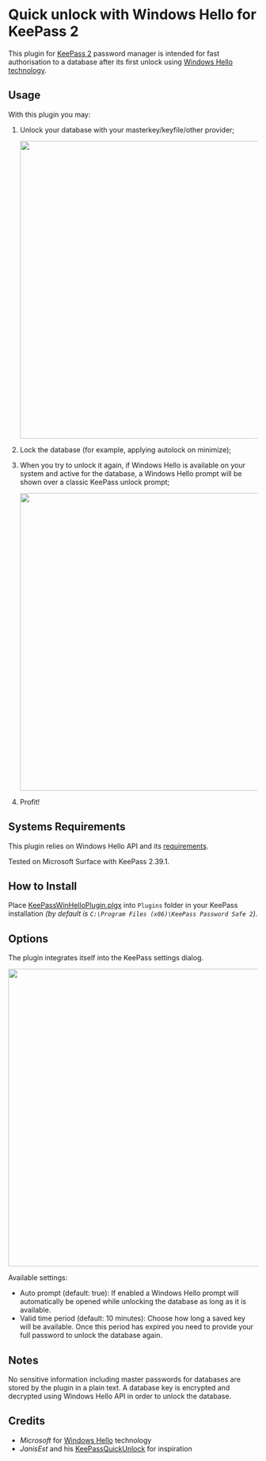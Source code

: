 Quick unlock with Windows Hello for KeePass 2
=============================================

This plugin for [KeePass 2][KeePass] password manager is intended for fast authorisation to a database after its first unlock using [Windows Hello technology][WinHello].

[KeePass]: https://keepass.info/
[WinHello]: https://support.microsoft.com/en-us/help/17215/windows-10-what-is-hello


Usage
-----

With this plugin you may:
1. Unlock your database with your masterkey/keyfile/other provider;

    <img src="https://github.com/sirAndros/KeePassWinHello/blob/master/Screenshots/KeePassPrompt.png?raw=true" width=600/>
2. Lock the database (for example, applying autolock on minimize);
3. When you try to unlock it again, if Windows Hello is available on your system and active for the database, a Windows Hello prompt will be shown over a classic KeePass unlock prompt;

    <img src="https://github.com/sirAndros/KeePassWinHello/blob/master/Screenshots/Hello1.png?raw=true" width=600/>
4. Profit!

Systems Requirements
--------------------

This plugin relies on Windows Hello API and its [requirements][WinHelloReq].

Tested on Microsoft Surface with KeePass 2.39.1.

[WinHelloReq]: https://www.microsoft.com/en-US/windows/windows-10-specifications

How to Install
--------------

Place [KeePassWinHelloPlugin.plgx][binLink] into `Plugins` folder in your KeePass installation
*(by default is `C:\Program Files (x86)\KeePass Password Safe 2`)*.

[binLink]: https://github.com/sirAndros/KeePassWinHello/releases "Plugin Releases"

Options
-------

The plugin integrates itself into the KeePass settings dialog.

<img src="https://github.com/sirAndros/KeePassWinHello/blob/master/Screenshots/Options.png?raw=true" width=600/>

Available settings:

* Auto prompt (default: true): If enabled a Windows Hello prompt will automatically be opened while unlocking the database as long as it is available.
* Valid time period (default: 10 minutes): Choose how long a saved key will be available. Once this period has expired you need to provide your full password to unlock the database again.

Notes
-----

No sensitive information including master passwords for databases are stored by the plugin in a plain text. A database key is encrypted and decrypted using Windows Hello API in order to unlock the database.

Credits
-------

* _Microsoft_ for [Windows Hello][WinHello] technology
* _JanisEst_ and his [KeePassQuickUnlock](https://github.com/JanisEst/KeePassQuickUnlock) for inspiration